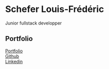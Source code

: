 # Schefer Louis-Frédéric

Junior fullstack developper

## Portfolio

[Portfolio](https://portfoliolfschefer-b252e17dfee6.herokuapp.com/) \
[Github](https://github.com/LFSchefer) \
[Linkedin](https://www.linkedin.com/in/lfschefer/)
